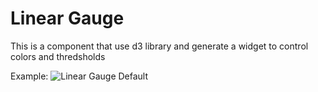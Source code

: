 # Linear Gauge
This is a component that use d3 library and generate a widget to control colors and thredsholds

Example:
![Linear Gauge Default](https://github.com/lflores/linear-gauge/raw/images/linear-gauge.png)
